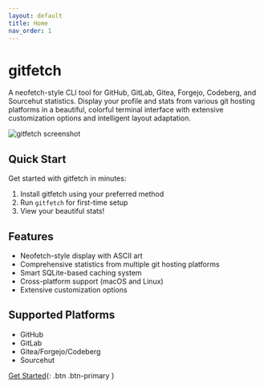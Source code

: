 ```yaml
---
layout: default
title: Home
nav_order: 1
---
```


# gitfetch

A neofetch-style CLI tool for GitHub, GitLab, Gitea, Forgejo, Codeberg, and Sourcehut statistics. Display your profile and stats from various git hosting platforms in a beautiful, colorful terminal interface with extensive customization options and intelligent layout adaptation.

![gitfetch screenshot](https://github.com/user-attachments/assets/bbb18d5d-4787-4998-a352-e8f4e59642c0)

## Quick Start

Get started with gitfetch in minutes:

1. Install gitfetch using your preferred method
2. Run `gitfetch` for first-time setup
3. View your beautiful stats!

## Features

- Neofetch-style display with ASCII art
- Comprehensive statistics from multiple git hosting platforms
- Smart SQLite-based caching system
- Cross-platform support (macOS and Linux)
- Extensive customization options

## Supported Platforms

- GitHub
- GitLab
- Gitea/Forgejo/Codeberg
- Sourcehut

[Get Started](installation.md){: .btn .btn-primary }

